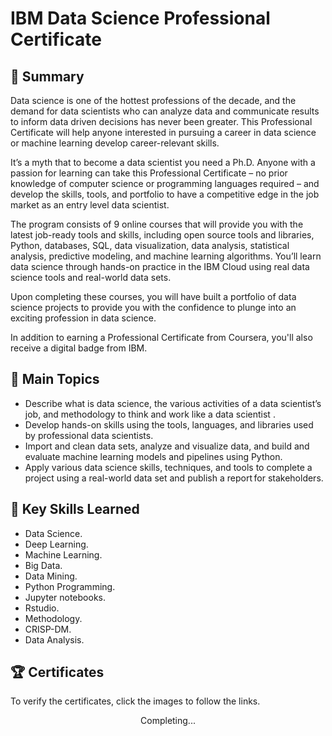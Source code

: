 # IBM Data Science Professional Certificate

## 📄 Summary 
Data science is one of the hottest professions of the decade, and the demand for data scientists who can analyze data and communicate results to inform data driven decisions has never been greater. This Professional Certificate will help anyone interested in pursuing a career in data science or machine learning develop career-relevant skills.

It’s a myth that to become a data scientist you need a Ph.D. Anyone with a passion for learning can take this Professional Certificate – no prior knowledge of computer science or programming languages required – and develop the skills, tools, and portfolio to have a competitive edge in the job market as an entry level data scientist.

The program consists of 9 online courses that will provide you with the latest job-ready tools and skills, including open source tools and libraries, Python, databases, SQL, data visualization, data analysis, statistical analysis, predictive modeling, and machine learning algorithms. You’ll learn data science through hands-on practice in the IBM Cloud using real data science tools and real-world data sets.

Upon completing these courses, you will have built a portfolio of data science projects to provide you with the confidence to plunge into an exciting profession in data science.

In addition to earning a Professional Certificate from Coursera, you'll also receive a digital badge from IBM.

## 📑 Main Topics 
- Describe what is data science, the various activities of a data scientist’s job, and methodology to think and work like a data scientist  .
- Develop hands-on skills using the tools, languages, and libraries used by professional data scientists.
- Import and clean data sets, analyze and visualize data, and build and evaluate machine learning models and pipelines using Python. 
- Apply various data science skills, techniques, and tools to complete a project using a real-world data set and publish a report for stakeholders. 

## 🔑 Key Skills Learned 
- Data Science.
- Deep Learning.
- Machine Learning.
- Big Data.
- Data Mining.
- Python Programming.
- Jupyter notebooks.
- Rstudio.
- Methodology.
- CRISP-DM.
- Data Analysis.


## 🏆 Certificates 
To verify the certificates, click the images to follow the links.

<p align="middle">
Completing...
 <!--<a href="https://www.coursera.org/account/accomplishments/verify/33ZAFC3HCDRM"><img src="https://user-images.githubusercontent.com/96287101/204099601-28bc087b-4527-44dc-ba9d-7b9ede8ae0d0.jpg" height="430"></a>-->
</p>
